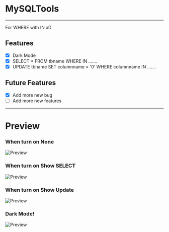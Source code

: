 # MySQLTools
<hr>
For WHERE with IN xD

## Features
- [x] Dark Mode
- [x] SELECT * FROM tbname WHERE IN .......
- [x] UPDATE tbname  SET columnname = '0' WHERE columnname IN .......

## Future Features
- [x] Add more new bug
- [ ] Add more new features

<hr>
<h1>Preview</h1>
<p align="center">
  <h3>When turn on None </h3>
  <img src="https://cdn.discordapp.com/attachments/1060895647567446036/1335813653181497344/image.png?ex=67a188e9&is=67a03769&hm=c96d81c8d790d6f59e121a7bd84ac908b5a3f3af17114f46f072f6af72537041" title="Preview">
</p>
<p align="center">
   <h3>When turn on Show SELECT </h3>
  <img src="https://cdn.discordapp.com/attachments/1060895647567446036/1335814962249072701/image.png?ex=67a18a21&is=67a038a1&hm=4cdb59d54ac15a47060a6c1d970f65b05ab9aba83e8bb2adb046c63c462800bd" title="Preview">
</p>
<p align="center">
   <h3>When turn on Show Update </h3>
  <img src="https://cdn.discordapp.com/attachments/1060895647567446036/1335818958493847553/image.png?ex=67a18dda&is=67a03c5a&hm=d576bbf4570c910459496f78c55d54da3f63129ae4bd840fcbdb2bafce3734e9" title="Preview">
</p>
<p align="center">
  <h3>Dark Mode!</h3>
  <img src="https://cdn.discordapp.com/attachments/1060895647567446036/1335818043158433792/image.png?ex=67a18cff&is=67a03b7f&hm=f89cbd2317a219d8cd4fbd9484fbce3e6560f2f8f6b92a5368aa8a2d10c6e2c3" title="Preview">
</p>

